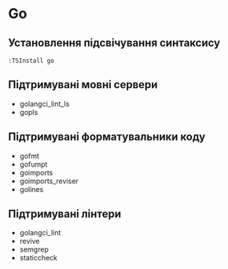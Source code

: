 # Go

## Установлення підсвічування синтаксису

```vim
:TSInstall go
```

## Підтримувані мовні сервери

- golangci_lint_ls
- gopls

## Підтримувані форматувальники коду

- gofmt
- gofumpt
- goimports
- goimports_reviser
- golines

## Підтримувані лінтери

- golangci_lint
- revive
- semgrep
- staticcheck
